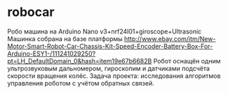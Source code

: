 robocar
=======

Робо машина на Arduino Nano v3+nrf24l01+giroscope+Ultrasonic
Машинка собрана на базе платформы http://www.ebay.com/itm/New-Motor-Smart-Robot-Car-Chassis-Kit-Speed-Encoder-Battery-Box-For-Arduino-ESY1-/111241029250?pt=LH_DefaultDomain_0&hash=item19e67b6682В
Робот оснащён одним ультрозвуковым дальномером, гироскопим и датчиками подсчёта скорости вращения колёс.
Задача проекта: исследования алгоритмов управления роботом с учётом обратных связей.
